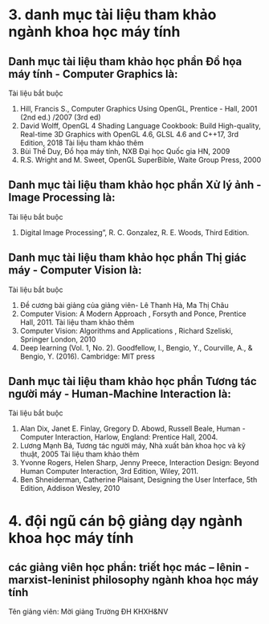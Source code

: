 # 3. danh mục tài liệu tham khảo ngành khoa học máy tính
## Danh mục tài liệu tham khảo học phần Đồ họa máy tính - Computer Graphics là:
Tài liệu bắt buộc
1. Hill, Francis S., Computer Graphics Using OpenGL, Prentice - Hall, 2001 (2nd ed.) /2007 (3rd ed)
2. David Wolff, OpenGL 4 Shading Language Cookbook: Build High-quality, Real-time 3D Graphics with OpenGL 4.6, GLSL 4.6 and C++17, 3rd Edition, 2018
Tài liệu tham khảo thêm
1. Bùi Thế Duy, Đồ họa máy tính, NXB Đại học Quốc gia HN, 2009
2. R.S. Wright and M. Sweet, OpenGL SuperBible, Waite Group Press, 2000
## Danh mục tài liệu tham khảo học phần Xử lý ảnh - Image Processing là:
Tài liệu bắt buộc
1. Digital Image Processing”, R. C. Gonzalez, R. E. Woods, Third Edition.
## Danh mục tài liệu tham khảo học phần Thị giác máy - Computer Vision là:
Tài liệu bắt buộc
1. Đề cương bài giảng của giảng viên- Lê Thanh Hà, Ma Thị Châu
2. Computer Vision: A Modern Approach , Forsyth and Ponce, Prentice Hall, 2011.
Tài liệu tham khảo thêm
1. Computer Vision: Algorithms and Applications , Richard Szeliski, Springer London, 2010
2. Deep learning (Vol. 1, No. 2). Goodfellow, I., Bengio, Y., Courville, A., & Bengio, Y. (2016). Cambridge: MIT press
## Danh mục tài liệu tham khảo học phần Tương tác người máy - Human-Machine Interaction là:
Tài liệu bắt buộc
1. Alan Dix, Janet E. Finlay, Gregory D. Abowd, Russell Beale, Human - Computer Interaction, Harlow, England: Prentice Hall, 2004.
2. Lương Mạnh Bá, Tương tác người máy, Nhà xuất bản khoa học và kỹ thuật, 2005
Tài liệu tham khảo thêm
1. Yvonne Rogers, Helen Sharp, Jenny Preece, Interaction Design: Beyond Human Computer Interaction, 3rd Edition, Wiley, 2011.
2. Ben Shneiderman, Catherine Plaisant, Designing the User Interface, 5th Edition, Addison Wesley, 2010
# 4. đội ngũ cán bộ giảng dạy ngành khoa học máy tính
## các giảng viên học phần: triết học mác – lênin - marxist-leninist philosophy ngành khoa học máy tính
Tên giảng viên: Mời giảng Trường ĐH KHXH&NV
